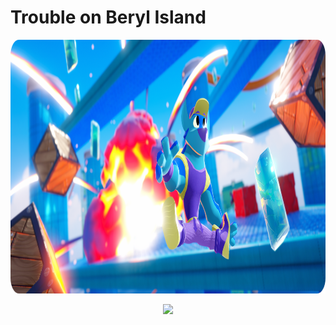 # Trouble on Beryl Island

<p align="center"><img src="images/splash-art.png" width="960" height="406"></p>
		
<p align="center"><img src="photo-grids/1.webp"></p>
